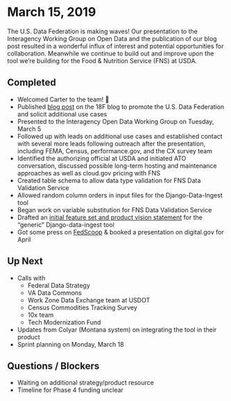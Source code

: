 # March 15, 2019

The U.S. Data Federation is making waves! Our presentation to the Interagency Working Group on Open Data and the publication of our blog post resulted in a wonderful influx of interest and potential opportunities for collaboration. Meanwhile we continue to build out and improve upon the tool we’re building for the Food & Nutrition Service (FNS) at USDA.

## Completed

* Welcomed Carter to the team! 🎉
* Published [blog post](https://18f.gsa.gov/2019/03/05/the-us-data-federation/) on the 18F blog to promote the U.S. Data Federation and solicit additional use cases
* Presented to the Interagency Open Data Working Group on Tuesday, March 5
* Followed up with leads on additional use cases and established contact with several more leads following outreach after the presentation, including FEMA, Census, performance.gov, and the CX survey team
* Identified the authorizing official at USDA and initiated ATO conversation, discussed possible long-term hosting and maintenance approaches as well as cloud.gov pricing with FNS
* Created table schema to allow data type validation for FNS Data Validation Service
* Allowed random column orders in input files for the Django-Data-Ingest tool
* Began work on variable substitution for FNS Data Validation Service
* Drafted an [initial feature set and product vision statement](https://docs.google.com/document/d/1ViEh4VhfmZBzMz5QTt-BOjq0V-HpDuAvngdo_Wb8OtQ/edit#) for the “generic” Django-data-ingest tool
* Got some press on [FedScoop](fedscoop.com/18f-us-data-federation-project/) & booked a presentation on digital.gov for April

## Up Next

* Calls with 
  * Federal Data Strategy
  * VA Data Commons
  * Work Zone Data Exchange team at USDOT 
  * Census Commodities Tracking Survey
  * 10x team
  * Tech Modernization Fund
* Updates from Colyar (Montana system) on integrating the tool in their product
* Sprint planning on Monday, March 18

## Questions / Blockers

* Waiting on additional strategy/product resource
* Timeline for Phase 4 funding unclear
